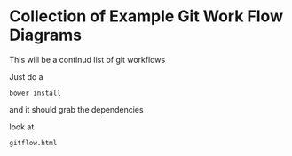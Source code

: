 # Collection of Example Git Work Flow Diagrams

This will be a continud list of git workflows 

Just do a 
    
    bower install
    
and it should grab the dependencies 

look at 
    
    gitflow.html
    
